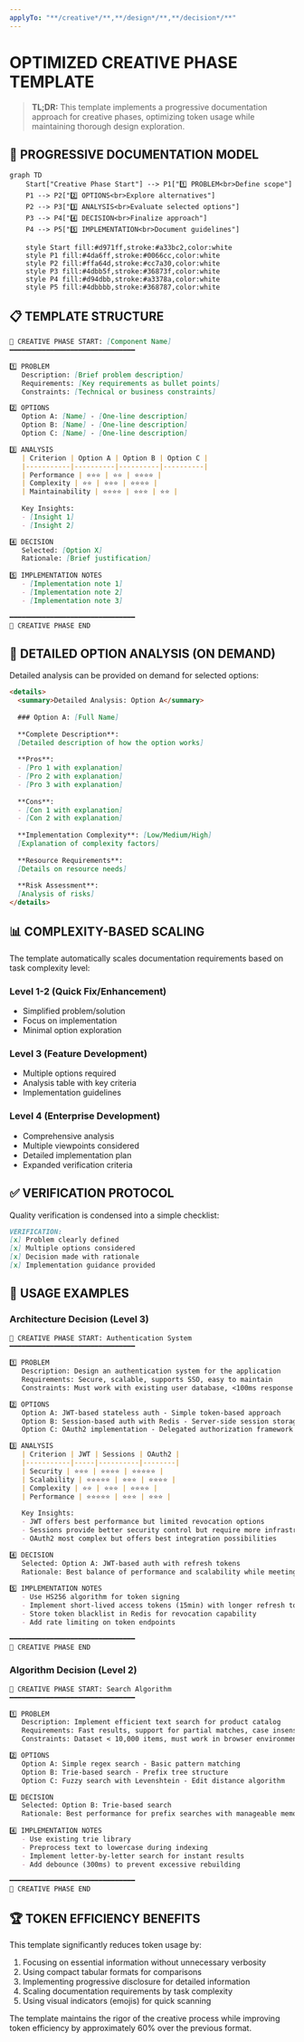 ```yaml
---
applyTo: "**/creative*/**,**/design*/**,**/decision*/**"
---
```


# OPTIMIZED CREATIVE PHASE TEMPLATE

> **TL;DR:** This template implements a progressive documentation approach for creative phases, optimizing token usage while maintaining thorough design exploration.

## 📝 PROGRESSIVE DOCUMENTATION MODEL

```mermaid
graph TD
    Start["Creative Phase Start"] --> P1["1️⃣ PROBLEM<br>Define scope"]
    P1 --> P2["2️⃣ OPTIONS<br>Explore alternatives"]
    P2 --> P3["3️⃣ ANALYSIS<br>Evaluate selected options"]
    P3 --> P4["4️⃣ DECISION<br>Finalize approach"]
    P4 --> P5["5️⃣ IMPLEMENTATION<br>Document guidelines"]
    
    style Start fill:#d971ff,stroke:#a33bc2,color:white
    style P1 fill:#4da6ff,stroke:#0066cc,color:white
    style P2 fill:#ffa64d,stroke:#cc7a30,color:white
    style P3 fill:#4dbb5f,stroke:#36873f,color:white
    style P4 fill:#d94dbb,stroke:#a3378a,color:white
    style P5 fill:#4dbbbb,stroke:#368787,color:white
```

## 📋 TEMPLATE STRUCTURE

```markdown
📌 CREATIVE PHASE START: [Component Name]
━━━━━━━━━━━━━━━━━━━━━━━━━━━━━━━

1️⃣ PROBLEM
   Description: [Brief problem description]
   Requirements: [Key requirements as bullet points]
   Constraints: [Technical or business constraints]

2️⃣ OPTIONS
   Option A: [Name] - [One-line description]
   Option B: [Name] - [One-line description]
   Option C: [Name] - [One-line description]

3️⃣ ANALYSIS
   | Criterion | Option A | Option B | Option C |
   |-----------|----------|----------|----------|
   | Performance | ⭐⭐⭐ | ⭐⭐ | ⭐⭐⭐⭐ |
   | Complexity | ⭐⭐ | ⭐⭐⭐ | ⭐⭐⭐⭐ |
   | Maintainability | ⭐⭐⭐⭐ | ⭐⭐⭐ | ⭐⭐ |
   
   Key Insights:
   - [Insight 1]
   - [Insight 2]

4️⃣ DECISION
   Selected: [Option X]
   Rationale: [Brief justification]
   
5️⃣ IMPLEMENTATION NOTES
   - [Implementation note 1]
   - [Implementation note 2]
   - [Implementation note 3]

━━━━━━━━━━━━━━━━━━━━━━━━━━━━━━━
📌 CREATIVE PHASE END
```

## 🧩 DETAILED OPTION ANALYSIS (ON DEMAND)

Detailed analysis can be provided on demand for selected options:

```markdown
<details>
  <summary>Detailed Analysis: Option A</summary>
  
  ### Option A: [Full Name]
  
  **Complete Description**:
  [Detailed description of how the option works]
  
  **Pros**:
  - [Pro 1 with explanation]
  - [Pro 2 with explanation]
  - [Pro 3 with explanation]
  
  **Cons**:
  - [Con 1 with explanation]
  - [Con 2 with explanation]
  
  **Implementation Complexity**: [Low/Medium/High]
  [Explanation of complexity factors]
  
  **Resource Requirements**:
  [Details on resource needs]
  
  **Risk Assessment**:
  [Analysis of risks]
</details>
```

## 📊 COMPLEXITY-BASED SCALING

The template automatically scales documentation requirements based on task complexity level:

### Level 1-2 (Quick Fix/Enhancement)
- Simplified problem/solution
- Focus on implementation
- Minimal option exploration

### Level 3 (Feature Development)
- Multiple options required
- Analysis table with key criteria
- Implementation guidelines

### Level 4 (Enterprise Development)
- Comprehensive analysis
- Multiple viewpoints considered
- Detailed implementation plan
- Expanded verification criteria

## ✅ VERIFICATION PROTOCOL

Quality verification is condensed into a simple checklist:

```markdown
VERIFICATION:
[x] Problem clearly defined
[x] Multiple options considered
[x] Decision made with rationale
[x] Implementation guidance provided
```

## 🔄 USAGE EXAMPLES

### Architecture Decision (Level 3)

```markdown
📌 CREATIVE PHASE START: Authentication System
━━━━━━━━━━━━━━━━━━━━━━━━━━━━━━━

1️⃣ PROBLEM
   Description: Design an authentication system for the application
   Requirements: Secure, scalable, supports SSO, easy to maintain
   Constraints: Must work with existing user database, <100ms response time

2️⃣ OPTIONS
   Option A: JWT-based stateless auth - Simple token-based approach
   Option B: Session-based auth with Redis - Server-side session storage
   Option C: OAuth2 implementation - Delegated authorization framework

3️⃣ ANALYSIS
   | Criterion | JWT | Sessions | OAuth2 |
   |-----------|-----|----------|--------|
   | Security | ⭐⭐⭐ | ⭐⭐⭐⭐ | ⭐⭐⭐⭐⭐ |
   | Scalability | ⭐⭐⭐⭐⭐ | ⭐⭐⭐ | ⭐⭐⭐⭐ |
   | Complexity | ⭐⭐ | ⭐⭐⭐ | ⭐⭐⭐⭐ |
   | Performance | ⭐⭐⭐⭐⭐ | ⭐⭐⭐ | ⭐⭐⭐ |
   
   Key Insights:
   - JWT offers best performance but limited revocation options
   - Sessions provide better security control but require more infrastructure
   - OAuth2 most complex but offers best integration possibilities

4️⃣ DECISION
   Selected: Option A: JWT-based auth with refresh tokens
   Rationale: Best balance of performance and scalability while meeting security needs
   
5️⃣ IMPLEMENTATION NOTES
   - Use HS256 algorithm for token signing
   - Implement short-lived access tokens (15min) with longer refresh tokens (7 days)
   - Store token blacklist in Redis for revocation capability
   - Add rate limiting on token endpoints

━━━━━━━━━━━━━━━━━━━━━━━━━━━━━━━
📌 CREATIVE PHASE END
```

### Algorithm Decision (Level 2)

```markdown
📌 CREATIVE PHASE START: Search Algorithm
━━━━━━━━━━━━━━━━━━━━━━━━━━━━━━━

1️⃣ PROBLEM
   Description: Implement efficient text search for product catalog
   Requirements: Fast results, support for partial matches, case insensitive
   Constraints: Dataset < 10,000 items, must work in browser environment

2️⃣ OPTIONS
   Option A: Simple regex search - Basic pattern matching
   Option B: Trie-based search - Prefix tree structure
   Option C: Fuzzy search with Levenshtein - Edit distance algorithm

3️⃣ DECISION
   Selected: Option B: Trie-based search
   Rationale: Best performance for prefix searches with manageable memory usage
   
4️⃣ IMPLEMENTATION NOTES
   - Use existing trie library
   - Preprocess text to lowercase during indexing
   - Implement letter-by-letter search for instant results
   - Add debounce (300ms) to prevent excessive rebuilding

━━━━━━━━━━━━━━━━━━━━━━━━━━━━━━━
📌 CREATIVE PHASE END
```

## 🏆 TOKEN EFFICIENCY BENEFITS

This template significantly reduces token usage by:

1. Focusing on essential information without unnecessary verbosity
2. Using compact tabular formats for comparisons
3. Implementing progressive disclosure for detailed information
4. Scaling documentation requirements by task complexity
5. Using visual indicators (emojis) for quick scanning

The template maintains the rigor of the creative process while improving token efficiency by approximately 60% over the previous format.